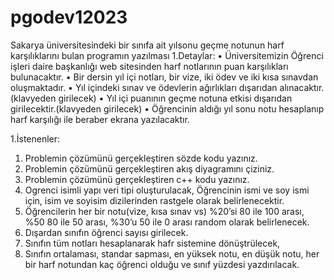 # pgodev12023
Sakarya üniversitesindeki bir sınıfa ait yılsonu geçme notunun harf karşılıklarını bulan programın yazılması
1.Detaylar:
•	Üniversitemizin Öğrenci işleri daire başkanlığı web sitesinden harf notlarının puan karşılıkları bulunacaktır.
•	Bir dersin yıl içi notları, bir vize, iki ödev ve iki kısa sınavdan oluşmaktadır.
•	Yıl içindeki sınav ve ödevlerin ağırlıkları dışarıdan alınacaktır.(klavyeden girilecek)
•	Yıl içi puanının geçme notuna etkisi dışarıdan girilecektir.(klavyeden girilecek)
•	Öğrencinin aldığı yıl sonu notu hesaplanıp harf karşılığı ile beraber ekrana yazılacaktır.

1.İstenenler:
1.	Problemin çözümünü gerçekleştiren sözde kodu yazınız.
2.	Problemin çözümünü gerçekleştiren akış diyagramını çiziniz.
3.	Problemin çözümünü gerçekleştiren c++ kodu yazınız.
4.	Ogrenci isimli yapı veri tipi oluşturulacak, Öğrencinin ismi ve soy ismi için, isim ve soyisim dizilerinden rastgele olarak belirlenecektir.
5.	Öğrencilerin her bir notu(vize, kısa sınav vs) %20’si  80 ile 100 arası, %50 80 ile 50 arası, %30’u 50 ile 0 arası random olarak belirlenecek.
6.	Dışardan sınıfın öğrenci sayısı girilecek.
7.	Sınıfın tüm notları hesaplanarak hafr sistemine dönüştrülecek,
8.	Sınıfın ortalaması, standar sapması, en yüksek notu, en düşük notu, her bir harf notundan kaç öğrenci olduğu ve sınıf yüzdesi yazdırılacak.
